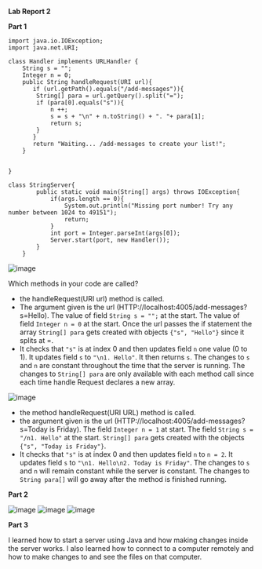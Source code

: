 **Lab Report 2**

**Part 1**

```
import java.io.IOException;
import java.net.URI;

class Handler implements URLHandler {
    String s = "";
    Integer n = 0;
    public String handleRequest(URI url){    
       if (url.getPath().equals("/add-messages")){
        String[] para = url.getQuery().split("=");
        if (para[0].equals("s")){
            n ++;
            s = s + "\n" + n.toString() + ". "+ para[1];
            return s;
        }
       }
       return "Waiting... /add-messages to create your list!";
    }

    
}

class StringServer{
        public static void main(String[] args) throws IOException{
            if(args.length == 0){
                System.out.println("Missing port number! Try any number between 1024 to 49151");
                return;
            }
            int port = Integer.parseInt(args[0]);
            Server.start(port, new Handler());
        }
    }

```

![image](https://github.com/jpcura/cse15l-lab-reports/assets/146609257/c5e5f42e-c3bf-42ca-948f-efeb4f6db464)

Which methods in your code are called?
* the handleRequest(URI url) method is called.  
* The argument given is the url (HTTP://localhost:4005/add-messages?s=Hello). The value of field ```String s = "";``` at the start. The value of field ```Integer n = 0``` at the start. Once the url passes the if statement the array ```String[] para``` gets created with objects ```{"s", "Hello"}``` since it splits at =.
* It checks that ```"s"``` is at index 0 and then updates field `n` one value (0 to 1). It updates field `s` to `"\n1. Hello"`. It then returns `s`. The changes to `s` and `n` are constant throughout the time that the server is running. The changes to `String[] para` are only available with each method call since each time handle Request declares a new array. 

![image](https://github.com/jpcura/cse15l-lab-reports/assets/146609257/b5f3fb1b-ef89-47fc-b427-cef0efa1ac14)

* the method handleRequest(URI URL) method is called.
* the argument given is the url (HTTP://localhost:4005/add-messages?s=Today is Friday). The field `Integer n = 1` at start. The field `String s = "/n1. Hello"` at the start. `String[] para` gets created with the objects `{"s", "Today is Friday"}`. 
* It checks that `"s"` is at index 0 and then updates field `n` to `n = 2`. It updates field `s` to `"\n1. Hello\n2. Today is Friday"`. The changes to `s` and `n` will remain constant while the server is constant. The changes to `String para[]` will go away after the method is finished running.


**Part 2**

![image](https://github.com/jpcura/cse15l-lab-reports/assets/146609257/7154df26-e3a9-43e0-bf4a-e96a373d216a)
![image](https://github.com/jpcura/cse15l-lab-reports/assets/146609257/0a12acee-f3a3-4f49-b635-2e5be69e1780)
![image](https://github.com/jpcura/cse15l-lab-reports/assets/146609257/a828062c-8b9b-464c-9358-aaff399160df)

**Part 3**

I learned how to start a server using Java and how making changes inside the server works. I also learned how to connect to a computer remotely and how to make changes to and see the files on that computer. 
